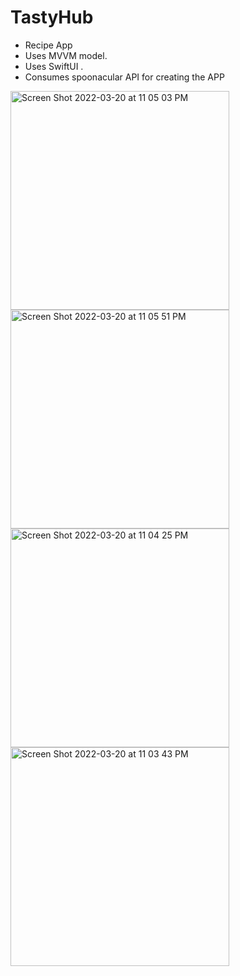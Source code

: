 # TastyHub

- Recipe App 
- Uses MVVM model.
- Uses SwiftUI .
- Consumes spoonacular API for creating the APP



<img width="350" alt="Screen Shot 2022-03-20 at 11 05 03 PM" src="https://user-images.githubusercontent.com/99236056/159374616-a0d708b6-22d9-4782-ac4e-64588a41a460.png"> <img width="350" alt="Screen Shot 2022-03-20 at 11 05 51 PM" src="https://user-images.githubusercontent.com/99236056/159374627-7301281a-1fc5-4e9b-8f2f-8cd52f65a26f.png">
<img width="350" alt="Screen Shot 2022-03-20 at 11 04 25 PM" src="https://user-images.githubusercontent.com/99236056/159374601-adcab5af-0cce-464c-8e01-2d4b25803da4.png"> <img width="350" alt="Screen Shot 2022-03-20 at 11 03 43 PM" src="https://user-images.githubusercontent.com/99236056/159374562-21528d71-f82b-4e47-a655-ab564f6411b3.png">

